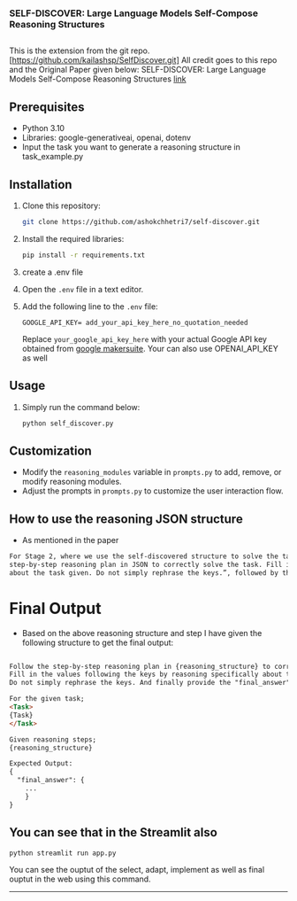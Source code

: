 ### SELF-DISCOVER: Large Language Models Self-Compose Reasoning Structures

##
This is the extension from the git repo. [https://github.com/kailashsp/SelfDiscover.git]
All credit goes to this repo and the Original Paper given below:
SELF-DISCOVER: Large Language Models Self-Compose Reasoning Structures
[link](https://arxiv.org/pdf/2402.03620.pdf)

## Prerequisites

- Python 3.10
- Libraries: google-generativeai, openai, dotenv
- Input the task you want to generate a reasoning structure in task_example.py

## Installation

1. Clone this repository:

   ```bash
   git clone https://github.com/ashokchhetri7/self-discover.git
   ```

2. Install the required libraries:

   ```bash
   pip install -r requirements.txt
   ```
3. create a .env file

4. Open the `.env` file in a text editor.

5. Add the following line to the `.env` file:

   ```
   GOOGLE_API_KEY= add_your_api_key_here_no_quotation_needed
   ```

   Replace `your_google_api_key_here` with your actual Google API key obtained from [google makersuite](https://makersuite.google.com/app/apikey).
   Your can also use OPENAI_API_KEY as well

## Usage

1. Simply run the command below:
    
   ```bash
   python self_discover.py

   ```

## Customization

- Modify the `reasoning_modules` variable in `prompts.py` to add, remove, or modify reasoning modules.
- Adjust the prompts in `prompts.py` to customize the user interaction flow.

## How to use the reasoning JSON structure

- As mentioned in the paper 
```markdown
For Stage 2, where we use the self-discovered structure to solve the task instances, we start with the prompt: “Follow the
step-by-step reasoning plan in JSON to correctly solve the task. Fill in the values following the keys by reasoning specifically 
about the task given. Do not simply rephrase the keys.”, followed by the reasoning structure, and finally the task instance.
```

# Final Output 
- Based on the above reasoning structure and step I have given the following structure to get the final output: 

```markdown

Follow the step-by-step reasoning plan in {reasoning_structure} to correctly solve the task. 
Fill in the values following the keys by reasoning specifically about the task given. 
Do not simply rephrase the keys. And finally provide the "final_answer" of the given question.

For the given task; 
<Task>
{Task}
</Task>

Given reasoning steps;
{reasoning_structure}

Expected Output:
{
  "final_answer": {
    ...
    }
}

```

## You can see that in the Streamlit also

   ```
   python streamlit run app.py
   ```
You can see the ouptut of the select, adapt, implement as well as final ouptut in the web using this command.

---

